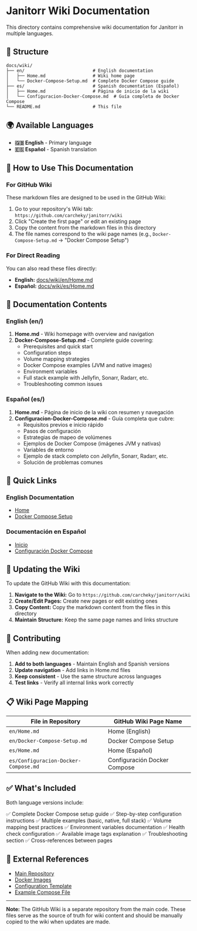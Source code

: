 # Janitorr Wiki Documentation

This directory contains comprehensive wiki documentation for Janitorr in multiple languages.

## 📂 Structure

```
docs/wiki/
├── en/                          # English documentation
│   ├── Home.md                  # Wiki home page
│   └── Docker-Compose-Setup.md  # Complete Docker Compose guide
├── es/                          # Spanish documentation (Español)
│   ├── Home.md                  # Página de inicio de la wiki
│   └── Configuracion-Docker-Compose.md  # Guía completa de Docker Compose
└── README.md                    # This file
```

## 🌍 Available Languages

- **🇬🇧 English** - Primary language
- **🇪🇸 Español** - Spanish translation

## 📖 How to Use This Documentation

### For GitHub Wiki

These markdown files are designed to be used in the GitHub Wiki:

1. Go to your repository's Wiki tab: `https://github.com/carcheky/janitorr/wiki`
2. Click "Create the first page" or edit an existing page
3. Copy the content from the markdown files in this directory
4. The file names correspond to the wiki page names (e.g., `Docker-Compose-Setup.md` → "Docker Compose Setup")

### For Direct Reading

You can also read these files directly:

- **English:** [docs/wiki/en/Home.md](en/Home.md)
- **Español:** [docs/wiki/es/Home.md](es/Home.md)

## 📝 Documentation Contents

### English (en/)

1. **Home.md** - Wiki homepage with overview and navigation
2. **Docker-Compose-Setup.md** - Complete guide covering:
   - Prerequisites and quick start
   - Configuration steps
   - Volume mapping strategies
   - Docker Compose examples (JVM and native images)
   - Environment variables
   - Full stack example with Jellyfin, Sonarr, Radarr, etc.
   - Troubleshooting common issues

### Español (es/)

1. **Home.md** - Página de inicio de la wiki con resumen y navegación
2. **Configuracion-Docker-Compose.md** - Guía completa que cubre:
   - Requisitos previos e inicio rápido
   - Pasos de configuración
   - Estrategias de mapeo de volúmenes
   - Ejemplos de Docker Compose (imágenes JVM y nativas)
   - Variables de entorno
   - Ejemplo de stack completo con Jellyfin, Sonarr, Radarr, etc.
   - Solución de problemas comunes

## 🚀 Quick Links

### English Documentation
- [Home](en/Home.md)
- [Docker Compose Setup](en/Docker-Compose-Setup.md)

### Documentación en Español
- [Inicio](es/Home.md)
- [Configuración Docker Compose](es/Configuracion-Docker-Compose.md)

## 🔄 Updating the Wiki

To update the GitHub Wiki with this documentation:

1. **Navigate to the Wiki:** Go to `https://github.com/carcheky/janitorr/wiki`
2. **Create/Edit Pages:** Create new pages or edit existing ones
3. **Copy Content:** Copy the markdown content from the files in this directory
4. **Maintain Structure:** Keep the same page names and links structure

## 🤝 Contributing

When adding new documentation:

1. **Add to both languages** - Maintain English and Spanish versions
2. **Update navigation** - Add links in Home.md files
3. **Keep consistent** - Use the same structure across languages
4. **Test links** - Verify all internal links work correctly

## 📋 Wiki Page Mapping

| File in Repository | GitHub Wiki Page Name |
|-------------------|----------------------|
| `en/Home.md` | Home (English) |
| `en/Docker-Compose-Setup.md` | Docker Compose Setup |
| `es/Home.md` | Home (Español) |
| `es/Configuracion-Docker-Compose.md` | Configuración Docker Compose |

## ✅ What's Included

Both language versions include:

✅ Complete Docker Compose setup guide
✅ Step-by-step configuration instructions
✅ Multiple examples (basic, native, full stack)
✅ Volume mapping best practices
✅ Environment variables documentation
✅ Health check configuration
✅ Available image tags explanation
✅ Troubleshooting section
✅ Cross-references between pages

## 🔗 External References

- [Main Repository](https://github.com/carcheky/janitorr)
- [Docker Images](https://github.com/carcheky/janitorr/pkgs/container/janitorr)
- [Configuration Template](https://github.com/carcheky/janitorr/blob/main/src/main/resources/application-template.yml)
- [Example Compose File](../examples/example-compose.yml)

---

**Note:** The GitHub Wiki is a separate repository from the main code. These files serve as the source of truth for wiki content and should be manually copied to the wiki when updates are made.
